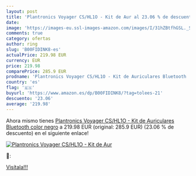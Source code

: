 ```yaml
---
layout: post
title: 'Plantronics Voyager CS/HL1O - Kit de Aur al 23.06 % de descuento'
date: 
image: 'https://images-eu.ssl-images-amazon.com/images/I/31hZBtfhGSL._SL200_.jpg'
comments: true
category: ofertas
author: ring
slug: 'B00FIDINK8-es'
actualPrice: 219.98 EUR
currency: EUR
price: 219.98
comparePrice: 285.9 EUR
prodname: 'Plantronics Voyager CS/HL1O - Kit de Auriculares Bluetooth  color negro'
country: 'es'
flag: '🇪🇸'
buyurl: 'https://www.amazon.es/dp/B00FIDINK8/?tag=tolees-21'
descuento: '23.06'
average: '219.98'
---
```


Ahora mismo tienes [Plantronics Voyager CS/HL1O - Kit de Auriculares Bluetooth  color negro](https://www.amazon.es/dp/B00FIDINK8/?tag=tolees-21) a 219.98 EUR (original: 285.9 EUR) (23.06 %  de descuento) en el siguiente enlace!

[![Plantronics Voyager CS/HL1O - Kit de Aur](https://images-eu.ssl-images-amazon.com/images/I/31hZBtfhGSL._SL200_.jpg)](https://www.amazon.es/dp/B00FIDINK8/?tag=tolees-21)

🔎:


[Visítala!!!](https://www.amazon.es/dp/B00FIDINK8/?tag=tolees-21)

